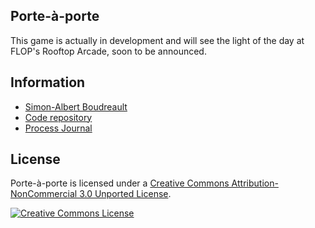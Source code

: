 ## Porte-à-porte

This game is actually in development and will see the light of the day at FLOP's Rooftop Arcade, soon to be announced.

## Information

* [Simon-Albert Boudreault](http://saboudreault.ca)
* [Code repository](https://github.com/saboudreault/doors)
* [Process Journal](https://github.com/saboudreault/doors/wiki)

## License

Porte-à-porte is licensed under a [Creative Commons Attribution-NonCommercial 3.0 Unported License](http://creativecommons.org/licenses/by-nc/3.0/).

<a rel="license" href="http://creativecommons.org/licenses/by-nc/3.0/"><img alt="Creative Commons License" style="border-width:0" src="https://i.creativecommons.org/l/by-nc/3.0/88x31.png" /></a>

